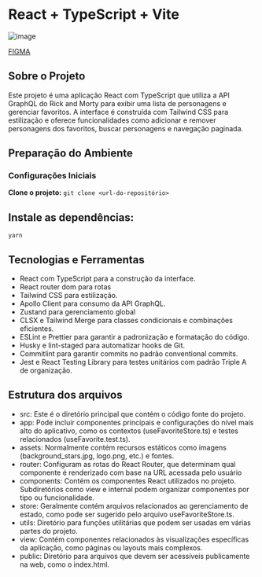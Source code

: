 # React + TypeScript + Vite

![image](https://github.com/user-attachments/assets/3a5226e2-c696-49aa-81e1-314e680b7fde)

[FIGMA](https://www.figma.com/design/2snqrdvs82BVfwowwOLWpE/StarWars-%2F-RickandMorty?node-id=0-1&p=f&t=mZAQl6mlkrpx8hiE-0)

## Sobre o Projeto
Este projeto é uma aplicação React com TypeScript que utiliza a API GraphQL do Rick and Morty para exibir uma lista de personagens e gerenciar favoritos. A interface é construída com Tailwind CSS para estilização e oferece funcionalidades como adicionar e remover personagens dos favoritos, buscar personagens e navegação paginada.

## Preparação do Ambiente

### Configurações Iniciais
**Clone o projeto:**
`
git clone <url-do-repositório>
`
## Instale as dependências:
`yarn`

## Tecnologias e Ferramentas
- React com TypeScript para a construção da interface.
- React router dom para rotas
- Tailwind CSS para estilização.
- Apollo Client para consumo da API GraphQL.
- Zustand para gerenciamento global
- CLSX e Tailwind Merge para classes condicionais e combinações eficientes.
- ESLint e Prettier para garantir a padronização e formatação do código.
- Husky e lint-staged para automatizar hooks de Git.
- Commitlint para garantir commits no padrão conventional commits.
- Jest e React Testing Library para testes unitários com padrão Triple A de organização.

## Estrutura dos arquivos

- src: Este é o diretório principal que contém o código fonte do projeto.
- app: Pode incluir componentes principais e configurações do nível mais alto do aplicativo, como os contextos (useFavoriteStore.ts) e testes relacionados (useFavorite.test.ts).
- assets: Normalmente contém recursos estáticos como imagens (background_stars.jpg, logo.png, etc.) e fontes.
- router: Configuram as rotas do React Router, que determinam qual componente é renderizado com base na URL acessada pelo usuário
- components: Contém os componentes React utilizados no projeto. Subdiretórios como view e internal podem organizar componentes por tipo ou funcionalidade.
- store: Geralmente contém arquivos relacionados ao gerenciamento de estado, como pode ser sugerido pelo arquivo useFavoriteStore.ts.
- utils: Diretório para funções utilitárias que podem ser usadas em várias partes do projeto.
- view: Contém componentes relacionados às visualizações específicas da aplicação, como páginas ou layouts mais complexos.
- public: Diretório para arquivos que devem ser acessíveis publicamente na web, como o index.html.
